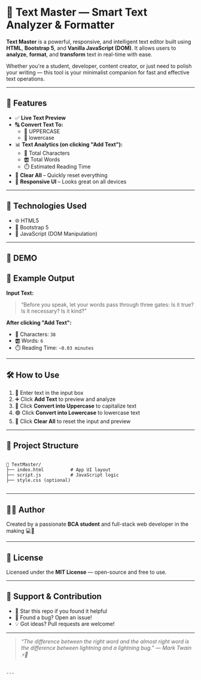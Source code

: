 
# 📝 Text Master — Smart Text Analyzer & Formatter

**Text Master** is a powerful, responsive, and intelligent text editor built using **HTML**, **Bootstrap 5**, and **Vanilla JavaScript (DOM)**. It allows users to **analyze**, **format**, and **transform** text in real-time with ease.

Whether you're a student, developer, content creator, or just need to polish your writing — this tool is your minimalist companion for fast and effective text operations.

---

## 🚀 Features

- ✅ **Live Text Preview**
- 🔠 **Convert Text To:**
  - 🔹 UPPERCASE
  - 🔸 lowercase
- 📊 **Text Analytics (on clicking "Add Text"):**
  - 🔢 Total Characters
  - 🆎 Total Words
  - ⏱️ Estimated Reading Time
- 🧹 **Clear All** – Quickly reset everything
- 📱 **Responsive UI** – Looks great on all devices

---

## 🧠 Technologies Used

- 🌐 HTML5
- 🎨 Bootstrap 5
- 🧠 JavaScript (DOM Manipulation)

---

## 📸 DEMO



## 🧪 Example Output

**Input Text:**
> “Before you speak, let your words pass through three gates: Is it true? Is it necessary? Is it kind?”

**After clicking "Add Text":**
- 🔢 Characters: `38`
- 🆎 Words: `6`
- ⏱️ Reading Time: `~0.03 minutes`

---

## 🛠️ How to Use

1. 💬 Enter text in the input box
2. ➕ Click **Add Text** to preview and analyze
3. 🔵 Click **Convert into Uppercase** to capitalize text
4. 🟢 Click **Convert into Lowercase** to lowercase text
5. 🔴 Click **Clear All** to reset the input and preview

---


## 📂 Project Structure

```

📁 TextMaster/
├── index.html          # App UI layout
├── script.js           # JavaScript logic
├── style.css (optional)


```

---

## 👨‍💻 Author

Created by a passionate **BCA student** and full-stack web developer in the making 💻🚀

---

## 📃 License

Licensed under the **MIT License** — open-source and free to use.

---

## 🙌 Support & Contribution

- 🌟 Star this repo if you found it helpful  
- 🐞 Found a bug? Open an issue!  
- 💡 Got ideas? Pull requests are welcome!

---

> _“The difference between the right word and the almost right word is the difference between lightning and a lightning bug.” — Mark Twain ⚡🐛_
```

---




